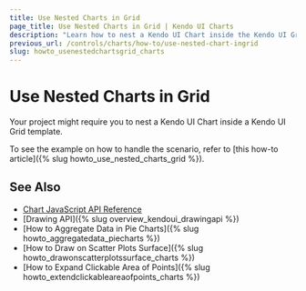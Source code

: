 ```yaml
---
title: Use Nested Charts in Grid
page_title: Use Nested Charts in Grid | Kendo UI Charts
description: "Learn how to nest a Kendo UI Chart inside the Kendo UI Grid template."
previous_url: /controls/charts/how-to/use-nested-chart-ingrid
slug: howto_usenestedchartsgrid_charts
---
```


# Use Nested Charts in Grid

Your project might require you to nest a Kendo UI Chart inside a Kendo UI Grid template.

To see the example on how to handle the scenario, refer to [this how-to article]({% slug howto_use_nested_charts_grid %}).

## See Also

* [Chart JavaScript API Reference](/api/javascript/dataviz/ui/chart)
* [Drawing API]({% slug overview_kendoui_drawingapi %})
* [How to Aggregate Data in Pie Charts]({% slug howto_aggregatedata_piecharts %})
* [How to Draw on Scatter Plots Surface]({% slug howto_drawonscatterplotssurface_charts %})
* [How to Expand Clickable Area of Points]({% slug howto_extendclickableareaofpoints_charts %})

